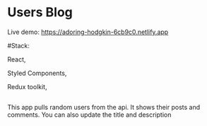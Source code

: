 # Users Blog

Live demo: https://adoring-hodgkin-6cb9c0.netlify.app

#Stack:

React,

Styled Components,

Redux toolkit,

##

This app pulls random users from the api. It shows their posts and comments.
You can also update the title and description
